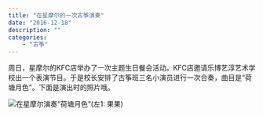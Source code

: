 ```yaml
---
title: "在星摩尔的一次古筝演奏"
date: "2016-12-18"
description: ""
categories:
    - "古筝"
---
```


周日，星摩尔的KFC店举办了一次主题生日餐会活动。KFC店邀请乐博艺淳艺术学校出一个表演节目。于是校长安排了古筝班三名小演员进行一次合奏，曲目是“荷塘月色”。下面是演出时的照片哦。

![在星摩尔演奏“荷塘月色”(左1: 果果)](http://image.tonybai.com/img/201612/koto_20161218_1.jpg)
